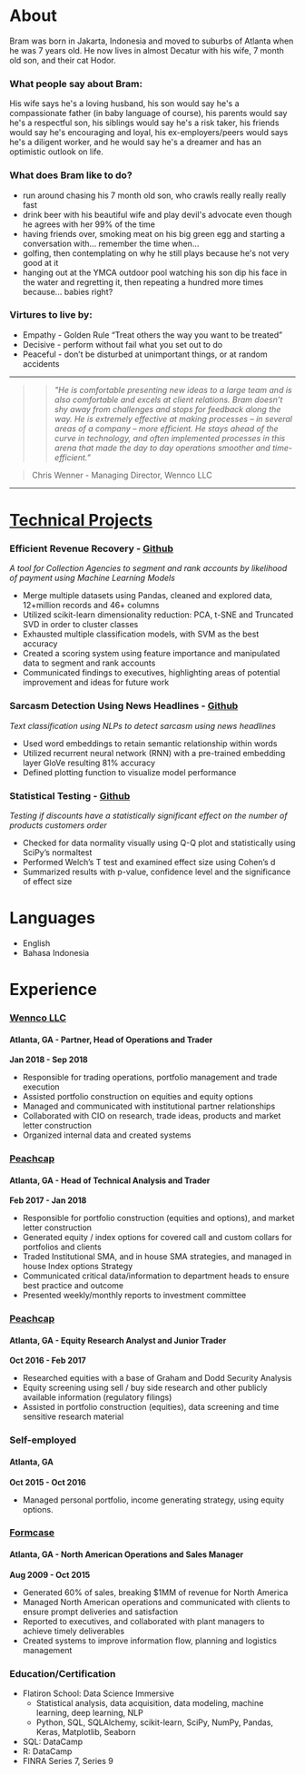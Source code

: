 # About
Bram was born in Jakarta, Indonesia and moved to suburbs of Atlanta when he was 7 years old. He now lives in almost Decatur with his wife, 7 month old son, and their cat Hodor. 

### What people say about Bram:  
His wife says he's a loving husband, his son would say he's a compassionate father (in baby language of course), his parents would say he's a respectful son, his siblings would say he's a risk taker, his friends would say he's encouraging and loyal, his ex-employers/peers would says he's a diligent worker, and he would say he's a dreamer and has an optimistic outlook on life.  

### What does Bram like to do? 
- run around chasing his 7 month old son, who crawls really really really fast
- drink beer with his beautiful wife and play devil's advocate even though he agrees with her 99% of the time
- having friends over, smoking meat on his big green egg and starting a conversation with... remember the time when... 
- golfing, then contemplating on why he still plays because he's not very good at it
- hanging out at the YMCA outdoor pool watching his son dip his face in the water and regretting it, then repeating a hundred more times because... babies right? 

### Virtures to live by: 
- Empathy - Golden Rule “Treat others the way you want to be treated” 
- Decisive - perform without fail what you set out to do
- Peaceful - don’t be disturbed at unimportant things, or at random accidents

---

>> *"He is comfortable presenting new ideas to a large team and is also comfortable and excels at client relations.  Bram doesn’t shy away from challenges and stops for feedback along the way.  He is extremely effective at making processes – in several areas of a company – more efficient.  He stays ahead of the curve in technology, and often implemented processes in this arena that made the day to day operations smoother and time-efficient."*       

> Chris Wenner - Managing Director, Wennco LLC

---

# [Technical Projects](https://github.com/MyNameisBram)

### Efficient Revenue Recovery - [Github](https://github.com/MyNameisBram/Efficient-Revenue-Recovery)
*A tool for Collection Agencies to segment and rank accounts by likelihood of payment using Machine Learning Models*
+ Merge multiple datasets using Pandas, cleaned and explored data, 12+million records and 46+ columns
+ Utilized scikit-learn dimensionality reduction: PCA, t-SNE and Truncated SVD in order to cluster classes
+ Exhausted multiple classification models, with SVM as the best accuracy
+ Created a scoring system using feature importance and manipulated data to segment and rank accounts
+ Communicated findings to executives, highlighting areas of potential improvement and ideas for future work

### Sarcasm Detection Using News Headlines - [Github](https://github.com/MyNameisBram/SarcasmDetectionUsingNewsHeadlines)
*Text classification using NLPs to detect sarcasm using news headlines*
+ Used word embeddings to retain semantic relationship within words
+ Utilized recurrent neural network (RNN) with a pre-trained embedding layer GloVe resulting 81% accuracy 
+ Defined plotting function to visualize model performance 

### Statistical Testing - [Github](https://github.com/MyNameisBram/Hypothesis-Testing-Discounts) 
*Testing if discounts have a statistically significant effect on the number of products customers order*
+ Checked for data normality visually using Q-Q plot and statistically using SciPy’s normaltest
+ Performed Welch’s T test and examined effect size using Cohen’s d 
+ Summarized results with p-value, confidence level and the significance of effect size


# Languages
- English 
- Bahasa Indonesia

# Experience
### [Wennco LLC](https://www.wenncoadvisors.com/) 
#### Atlanta, GA - Partner, Head of Operations and Trader 
**Jan 2018 - Sep 2018**

+ Responsible for trading operations, portfolio management and trade execution
+ Assisted portfolio construction on equities and equity options
+ Managed and communicated with institutional partner relationships
+ Collaborated with CIO on research, trade ideas, products and market letter construction
+ Organized internal data and created systems

### [Peachcap](https://peachcap.com/)
#### Atlanta, GA - Head of Technical Analysis and Trader 
**Feb 2017 - Jan 2018**

+ Responsible for portfolio construction (equities and options), and market letter construction
+ Generated equity / index options for covered call and custom collars for portfolios and clients
+ Traded Institutional SMA, and in house SMA strategies, and managed in house Index options Strategy
+ Communicated critical data/information to department heads to ensure best practice and outcome
+ Presented weekly/monthly reports to investment committee

### [Peachcap](https://peachcap.com/)
#### Atlanta, GA - Equity Research Analyst and Junior Trader  
**Oct 2016 - Feb 2017**

+ Researched equities with a base of Graham and Dodd Security Analysis
+ Equity screening using sell / buy side research and other publicly available information (regulatory filings)
+ Assisted in portfolio construction (equities), data screening and time sensitive research material

### Self-employed
#### Atlanta, GA   
**Oct 2015 - Oct 2016**

+ Managed personal portfolio, income generating strategy, using equity options.

### [Formcase](https://www.formcase.com/)
#### Atlanta, GA - North American Operations and Sales Manager
**Aug 2009 - Oct 2015**

+ Generated 60% of sales, breaking $1MM of revenue for North America
+ Managed North American operations and communicated with clients to ensure prompt deliveries and satisfaction
+ Reported to executives, and collaborated with plant managers to achieve timely deliverables
+ Created systems to improve information flow, planning and logistics management 

### Education/Certification
- Flatiron School: Data Science Immersive
  - Statistical analysis, data acquisition, data modeling, machine learning, deep learning, NLP
  - Python, SQL, SQLAlchemy, scikit-learn, SciPy, NumPy, Pandas, Keras, Matplotlib, Seaborn
- SQL: DataCamp
- R: DataCamp
- FINRA Series 7, Series 9
